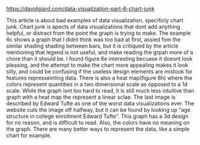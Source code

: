 https://davidgiard.com/data-visualization-part-6-chart-junk

This article is about bad examples of data visualization, specificly chart junk. Chart junk is apects of data
visualizations that dont add anything helpful, or distract from the point the graph is trying to make. The 
example 6c shows a graph that I didnt think was too bad at first, assied fom the similar shading shading between
bars, but it is critiqued by the article mentioning that legend is not useful, and make reading the grpah
more of a chore than it should be. I found figure 6e interesting becuase it doesnt look pleasing, and the attempt
to make the chart more appealing makes it look silly, and could be confusing if the useless design elements are 
mistook for features represseinting data. There is also a heat map(figure 6h) where the colors represent 
quantities in a two dimensional scale as opposed to a 1d scale. While the graph isnt too hard to read, it is still much less
intuitive than graph with a heat map the represent a linear sclae. The last image is described by Edward Tufte as 
one of the worst data visualizations ever. The website cuts the image off halfway, but it can be found by looking
up "age structure in college enrollment Edward Tufte". This graph has a 3d design for no reason, and is difficult to read.
Also, the colors have no meaning on the graph. There are many better ways to represent the data, like a simple chart
for example.
